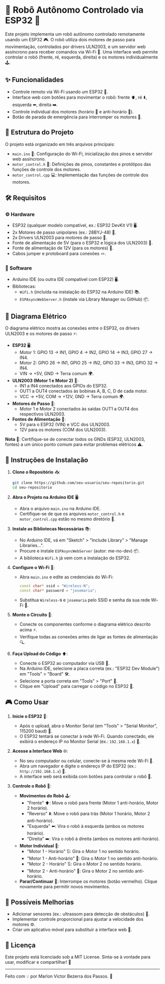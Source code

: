 # 🤖 Robô Autônomo Controlado via ESP32 🚗

Este projeto implementa um robô autônomo controlado remotamente usando um ESP32 🎮. O robô utiliza dois motores de passo para movimentação, controlados por drivers ULN2003, e um servidor web assíncrono para receber comandos via Wi-Fi 📡. Uma interface web permite controlar o robô (frente, ré, esquerda, direita) e os motores individualmente 🕹️.

## ✨ Funcionalidades

- Controle remoto via Wi-Fi usando um ESP32 📶.
- Interface web com botões para movimentar o robô: frente ⬆️, ré ⬇️, esquerda ⬅️, direita ➡️.
- Controle individual dos motores (horário 🔄 e anti-horário 🔄).
- Botão de parada de emergência para interromper os motores 🚨.

## 📂 Estrutura do Projeto

O projeto está organizado em três arquivos principais:

- `main.ino` 📄: Configuração do Wi-Fi, inicialização dos pinos e servidor web assíncrono.
- `motor_control.h` 📜: Definições de pinos, constantes e protótipos das funções de controle dos motores.
- `motor_control.cpp` 💻: Implementação das funções de controle dos motores.

## 🛠️ Requisitos

### ⚙️ Hardware

- ESP32 (qualquer modelo compatível, ex.: ESP32 DevKit V1) 🖥️.
- 2x Motores de passo unipolares (ex.: 28BYJ-48) 🔧.
- 2x Drivers ULN2003 para motores de passo 🔌.
- Fonte de alimentação de 5V (para o ESP32 e lógica dos ULN2003) 🔋.
- Fonte de alimentação de 12V (para os motores) 🔋.
- Cabos jumper e protoboard para conexões 🪢.

### 💾 Software

- Arduino IDE (ou outra IDE compatível com ESP32) 🖥️.
- Bibliotecas:
  - `WiFi.h` (incluída na instalação do ESP32 na Arduino IDE) 📚.
  - `ESPAsyncWebServer.h` (instale via Library Manager ou GitHub) 📦.

## 🔧 Diagrama Elétrico

O diagrama elétrico mostra as conexões entre o ESP32, os drivers ULN2003 e os motores de passo ⚡:

- **ESP32** 🖥️:
  - Motor 1: GPIO 13 → IN1, GPIO 4 → IN2, GPIO 14 → IN3, GPIO 27 → IN4.
  - Motor 2: GPIO 26 → IN1, GPIO 25 → IN2, GPIO 33 → IN3, GPIO 32 → IN4.
  - VIN → +5V, GND → Terra comum 🌍.
- **ULN2003 (Motor 1 e Motor 2)** 🔌:
  - IN1 a IN4 conectados aos GPIOs do ESP32.
  - OUT1 a OUT4 conectados às bobinas A, B, C, D de cada motor.
  - VCC → +5V, COM → +12V, GND → Terra comum 🌍.
- **Motores de Passo** 🔧:
  - Motor 1 e Motor 2 conectados às saídas OUT1 a OUT4 dos respectivos ULN2003.
- **Fontes de Alimentação** 🔋:
  - 5V para o ESP32 (VIN) e VCC dos ULN2003.
  - 12V para os motores (COM dos ULN2003).

**Nota** 📝: Certifique-se de conectar todos os GNDs (ESP32, ULN2003, fontes) a um único ponto comum para evitar problemas elétricos ⚠️.

## 🚀 Instruções de Instalação

1. **Clone o Repositório** 📥:

   ```bash
   git clone https://github.com/seu-usuario/seu-repositorio.git
   cd seu-repositorio
   ```

2. **Abra o Projeto na Arduino IDE** 🖥️:

   - Abra o arquivo `main.ino` na Arduino IDE.
   - Certifique-se de que os arquivos `motor_control.h` e `motor_control.cpp` estão no mesmo diretório 📂.

3. **Instale as Bibliotecas Necessárias** 📚:

   - No Arduino IDE, vá em "Sketch" &gt; "Include Library" &gt; "Manage Libraries...".
   - Procure e instale `ESPAsyncWebServer` (autor: me-no-dev) 📦.
   - A biblioteca `WiFi.h` já vem com a instalação do ESP32.

4. **Configure o Wi-Fi** 📡:

   - Abra `main.ino` e edite as credenciais do Wi-Fi:

     ```cpp
     const char* ssid = "Wireless-N";
     const char* password = "josemaria";
     ```

   - Substitua `Wireless-N` e `josemaria` pelo SSID e senha da sua rede Wi-Fi 🔑.

5. **Monte o Circuito** 🔧:

   - Conecte os componentes conforme o diagrama elétrico descrito acima ⚡.
   - Verifique todas as conexões antes de ligar as fontes de alimentação 🔍.

6. **Faça Upload do Código** ⬆️:

   - Conecte o ESP32 ao computador via USB 🔌.
   - Na Arduino IDE, selecione a placa correta (ex.: "ESP32 Dev Module") em "Tools" &gt; "Board" 🛠️.
   - Selecione a porta correta em "Tools" &gt; "Port" 🔗.
   - Clique em "Upload" para carregar o código no ESP32 🚀.

## 🎮 Como Usar

1. **Inicie o ESP32** 🌟:

   - Após o upload, abra o Monitor Serial (em "Tools" &gt; "Serial Monitor", 115200 baud) 📡.
   - O ESP32 tentará se conectar à rede Wi-Fi. Quando conectado, ele exibirá o endereço IP no Monitor Serial (ex.: `192.168.1.x`) 📍.

2. **Acesse a Interface Web** 🌐:

   - No seu computador ou celular, conecte-se à mesma rede Wi-Fi 📶.
   - Abra um navegador e digite o endereço IP do ESP32 (ex.: `http://192.168.1.x`) 🔗.
   - A interface web será exibida com botões para controlar o robô 🎉.

3. **Controle o Robô** 🚗:

   - **Movimentos do Robô** 🕹️:
     - "Frente" ⬆️: Move o robô para frente (Motor 1 anti-horário, Motor 2 horário).
     - "Reverso" ⬇️: Move o robô para trás (Motor 1 horário, Motor 2 anti-horário).
     - "Esquerda" ⬅️: Vira o robô à esquerda (ambos os motores horário).
     - "Direita" ➡️: Vira o robô à direita (ambos os motores anti-horário).
   - **Motor Individual** 🔄:
     - "Motor 1 - Horário" 🔃: Gira o Motor 1 no sentido horário.
     - "Motor 1 - Anti-horário" 🔄: Gira o Motor 1 no sentido anti-horário.
     - "Motor 2 - Horário" 🔃: Gira o Motor 2 no sentido horário.
     - "Motor 2 - Anti-horário" 🔄: Gira o Motor 2 no sentido anti-horário.
   - **Parar/Continuar** 🚨: Interrompe os motores (botão vermelho). Clique novamente para permitir novos movimentos.

## 🌟 Possíveis Melhorias

- Adicionar sensores (ex.: ultrassom para detecção de obstáculos) 📡.
- Implementar controle proporcional para ajustar a velocidade dos motores ⚙️.
- Criar um aplicativo móvel para substituir a interface web 📱.

## 📜 Licença

Este projeto está licenciado sob a MIT License. Sinta-se à vontade para usar, modificar e compartilhar! 🎉

---

Feito com 💡 por Marlon Victor Bezerra dos Passos. 🚀
